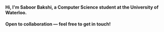 <h4> Hi, I'm Saboor Bakshi, a Computer Science student at the University of Waterloo. </h4>
<h4> Open to collaboration — feel free to get in touch! </h4>
